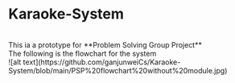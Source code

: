 # Karaoke-System
<br>
This ia a prototype for **Problem Solving Group Project**
<br>
The following is the flowchart for the system
<br>
![alt text](https://github.com/ganjunweiCs/Karaoke-System/blob/main/PSP%20flowchart%20without%20module.jpg)

